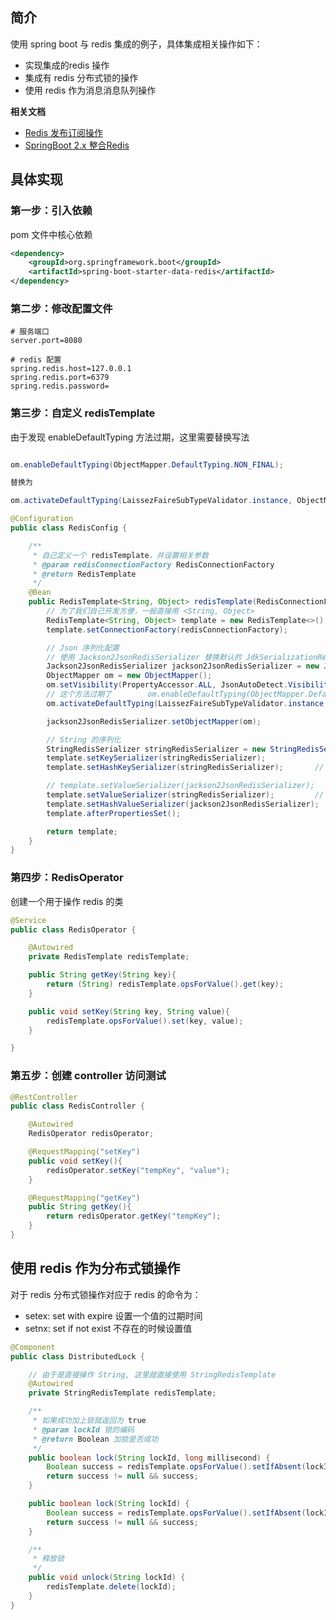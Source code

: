 

## 简介

使用 spring boot 与 redis 集成的例子，具体集成相关操作如下：
- 实现集成的redis 操作
- 集成有 redis 分布式锁的操作
- 使用 redis 作为消息消息队列操作

**相关文档**
- [Redis 发布订阅操作](https://blog.csdn.net/qq_18948359/article/details/119797418?spm=1001.2014.3001.5501)
- [SpringBoot 2.x 整合Redis](https://blog.csdn.net/qq_18948359/article/details/119780556?spm=1001.2014.3001.5501)


## 具体实现

### 第一步：引入依赖

pom 文件中核心依赖

```xml
<dependency>
    <groupId>org.springframework.boot</groupId>
    <artifactId>spring-boot-starter-data-redis</artifactId>
</dependency>
```

### 第二步：修改配置文件
```properties
# 服务端口
server.port=8080
 
# redis 配置
spring.redis.host=127.0.0.1
spring.redis.port=6379
spring.redis.password=
```

### 第三步：自定义 redisTemplate

由于发现 enableDefaultTyping 方法过期，这里需要替换写法
```java

om.enableDefaultTyping(ObjectMapper.DefaultTyping.NON_FINAL);

替换为

om.activateDefaultTyping(LaissezFaireSubTypeValidator.instance, ObjectMapper.DefaultTyping.NON_FINAL, JsonTypeInfo.As.WRAPPER_ARRAY);
```

```java
@Configuration
public class RedisConfig {

    /**
     * 自己定义一个 redisTemplate，并设置相关参数
     * @param redisConnectionFactory RedisConnectionFactory
     * @return RedisTemplate
     */
    @Bean
    public RedisTemplate<String, Object> redisTemplate(RedisConnectionFactory redisConnectionFactory){
        // 为了我们自己开发方便，一般直接用 <String, Object>
        RedisTemplate<String, Object> template = new RedisTemplate<>();
        template.setConnectionFactory(redisConnectionFactory);

        // Json 序列化配置
        // 使用 Jackson2JsonRedisSerializer 替换默认的 JdkSerializationRedisSerializer 来序列化和反序列化 redis的value值
        Jackson2JsonRedisSerializer jackson2JsonRedisSerializer = new Jackson2JsonRedisSerializer(Objects.class);
        ObjectMapper om = new ObjectMapper();
        om.setVisibility(PropertyAccessor.ALL, JsonAutoDetect.Visibility.ANY);
        // 这个方法过期了        om.enableDefaultTyping(ObjectMapper.DefaultTyping.NON_FINAL);
        om.activateDefaultTyping(LaissezFaireSubTypeValidator.instance, ObjectMapper.DefaultTyping.NON_FINAL, JsonTypeInfo.As.WRAPPER_ARRAY);

        jackson2JsonRedisSerializer.setObjectMapper(om);

        // String 的序列化
        StringRedisSerializer stringRedisSerializer = new StringRedisSerializer();
        template.setKeySerializer(stringRedisSerializer);
        template.setHashKeySerializer(stringRedisSerializer);       // hash的key也采用String的序列化方式

        // template.setValueSerializer(jackson2JsonRedisSerializer);   // value序列化方式采用jackson
        template.setValueSerializer(stringRedisSerializer);         // value 采用 String 的方式
        template.setHashValueSerializer(jackson2JsonRedisSerializer);    // hash的value序列化方式采用jackson
        template.afterPropertiesSet();

        return template;
    }
}
```

### 第四步：RedisOperator

创建一个用于操作 redis 的类

```java
@Service
public class RedisOperator {

    @Autowired
    private RedisTemplate redisTemplate;

    public String getKey(String key){
        return (String) redisTemplate.opsForValue().get(key);
    }

    public void setKey(String key, String value){
        redisTemplate.opsForValue().set(key, value);
    }

}
```

### 第五步：创建 controller 访问测试
```java
@RestController
public class RedisController {

    @Autowired
    RedisOperator redisOperator;

    @RequestMapping("setKey")
    public void setKey(){
        redisOperator.setKey("tempKey", "value");
    }

    @RequestMapping("getKey")
    public String getKey(){
        return redisOperator.getKey("tempKey");
    }
}
```

## 使用 redis 作为分布式锁操作

对于 redis 分布式锁操作对应于 redis 的命令为：
- setex: set with expire  设置一个值的过期时间
- setnx: set if not exist 不存在的时候设置值

```java
@Component
public class DistributedLock {

    // 由于是直接操作 String, 这里就直接使用 StringRedisTemplate
    @Autowired
    private StringRedisTemplate redisTemplate;

    /**
     * 如果成功加上锁就返回为 true
     * @param lockId 锁的编码
     * @return Boolean 加锁是否成功
     */
    public boolean lock(String lockId, long millisecond) {
        Boolean success = redisTemplate.opsForValue().setIfAbsent(lockId, "lock", millisecond, TimeUnit.MILLISECONDS);
        return success != null && success;
    }

    public boolean lock(String lockId) {
        Boolean success = redisTemplate.opsForValue().setIfAbsent(lockId, "lock");
        return success != null && success;
    }

    /**
     * 释放锁
     */
    public void unlock(String lockId) {
        redisTemplate.delete(lockId);
    }
}
```